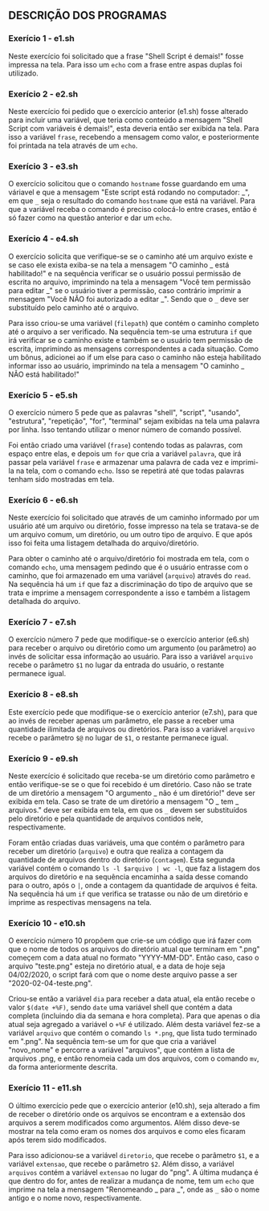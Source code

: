 ## DESCRIÇÃO DOS PROGRAMAS
 
### Exerício 1 - e1.sh

Neste exercício foi solicitado que a frase "Shell Script é demais!" fosse impressa na tela. Para isso um `echo` com a frase entre aspas duplas foi utilizado.

### Exerício 2 - e2.sh

Neste exercício foi pedido que o exercício anterior (e1.sh) fosse alterado para incluir uma variável, que teria como conteúdo a mensagem "Shell Script com variáveis é demais!", esta deveria então ser exibida na tela. Para isso a variável `frase`, recebendo a mensagem como valor, e posteriormente foi printada na tela através de um `echo`.

### Exerício 3 - e3.sh
 
O exercício solicitou que o comando `hostname` fosse guardando em uma váriavel e que a mensagem "Este script está rodando no computador: _", em que `_` seja o resultado do comando `hostname` que está na variável. Para que a variável receba o comando é preciso colocá-lo entre crases, então é só fazer como na questão anterior e dar um `echo`.

### Exerício 4 - e4.sh

O exercício solicita que verifique-se se o caminho até um arquivo existe e se caso ele exista exiba-se na tela a mensagem "O caminho _ está habilitado!" e na sequência verificar se o usuário possui permissão de escrita no arquivo, imprimindo na tela a mensagem "Você tem permissão para editar _" se o usuário tiver a permissão, caso contrário imprimir a mensagem "Você NÃO foi autorizado a editar _". Sendo que o `_` deve ser substituído pelo caminho até o arquivo.

Para isso criou-se uma variável (`filepath`) que contém o caminho completo até o arquivo a ser verificado. Na sequência tem-se uma estrutura `if` que irá verificar se o caminho existe e também se o usuário tem permissão de escrita, imprimindo as mensagens correspondentes a cada situação. Como um bônus, adicionei ao if um else para caso o caminho não esteja habilitado informar isso ao usuário, imprimindo na tela a mensagem "O caminho _ NÃO está habilitado!"

### Exerício 5 - e5.sh

O exercício número 5 pede que as palavras "shell", "script", "usando", "estrutura", "repetição", "for", "terminal" sejam exibidas na tela uma palavra por linha. Isso tentando utilizar o menor número de comando possível.

Foi então criado uma variável (`frase`) contendo todas as palavras, com espaço entre elas, e depois um `for` que cria a variável `palavra`, que irá passar pela variável `frase` e armazenar uma palavra de cada vez e imprimi-la na tela, com o comando `echo`. Isso se repetirá até que todas palavras tenham sido mostradas em tela.

### Exerício 6 - e6.sh

Neste exercício foi solicitado que através de um caminho informado por um usuário até um arquivo ou diretório, fosse impresso na tela se tratava-se de um arquivo comum, um diretório, ou um outro tipo de arquivo. E que após isso foi feita uma listagem detalhada do arquivo/diretório.

Para obter o caminho até o arquivo/diretório foi mostrada em tela, com o comando `echo`, uma mensagem pedindo que é o usuário entrasse com o caminho, que foi armazenado em uma variável (`arquivo`) através do `read`. Na sequência há um `if` que faz a discriminação do tipo de arquivo que se trata e imprime a mensagem correspondente a isso e também a listagem detalhada do arquivo.

### Exerício 7 - e7.sh

O exercício número 7 pede que modifique-se o exercício anterior (e6.sh) para receber o arquivo ou diretório como um argumento (ou parâmetro) ao invés de solicitar essa informação ao usuário. Para isso a variável `arquivo` recebe o parâmetro `$1` no lugar da entrada do usuário, o restante permanece igual.

### Exerício 8 - e8.sh

Este exercício pede que modifique-se o exercício anterior (e7.sh), para que ao invés de receber apenas um parâmetro, ele passe a receber uma quantidade ilimitada de arquivos ou diretórios. Para isso a variável `arquivo` recebe o parâmetro `$@` no lugar de `$1`, o restante permanece igual.

### Exerício 9 - e9.sh

Neste exercício é solicitado que receba-se um diretório como parâmetro e então verifique-se se o que foi recebido é um diretório. Caso não se trate de um diretório a mensagem "O argumento _ não é um diretório!" deve ser exibida em tela. Caso se trate de um diretório a mensagem "O _ tem _ arquivos." deve ser exibida em tela, em que os `_` devem ser substituídos pelo diretório e pela quantidade de arquivos contidos nele, respectivamente.

Foram então criadas duas variáveis, uma que contém o parâmetro para receber um diretório (`arquivo`) e outra que realiza a contagem da quantidade de arquivos dentro do diretório (`contagem`). Esta segunda variável contém o comando `ls -l $arquivo | wc -l`, que faz a listagem dos arquivos do diretório e na sequência encaminha a saída desse comando para o outro, após o `|`, onde a contagem da quantidade de arquivos é feita. Na sequência há um `if` que verifica se tratasse ou não de um diretório e imprime as respectivas mensagens na tela.

### Exerício 10 - e10.sh

O exercício número 10 propõem que crie-se um código que irá fazer com que o nome de todos os arquivos do diretório atual que terminam em ".png" começem com a data atual no formato "YYYY-MM-DD". Então caso, caso o arquivo "teste.png" esteja no diretório atual, e a data de hoje seja 04/02/2020, o script fará com que o nome deste arquivo passe a ser "2020-02-04-teste.png".

Criou-se então a variável `dia` para receber a data atual, ela então recebe o valor `$(date +%F)`, sendo `date` uma variável shell que contém a data completa (incluindo dia da semana e hora completa). Para que apenas o dia atual seja agregado a variável o `+%F` é utilizado. Além desta variável fez-se a variável  `arquivo` que contém o comando `ls *.png`, que lista tudo terminado em ".png". Na sequência tem-se um for que que cria a variável "novo_nome" e percorre a variável "arquivos", que contém a lista de arquivos .png, e então renomeia cada um dos arquivos, com o comando `mv`, da forma anteriormente descrita.

### Exerício 11 - e11.sh

O último exercício pede que o exercício anterior (e10.sh), seja alterado a fim de receber o diretório onde os arquivos se encontram e a extensão dos arquivos a serem modificados como argumentos. Além disso deve-se mostrar na tela como eram os nomes dos arquivos e como eles ficaram após terem sido modificados.

Para isso adicionou-se a variável `diretorio`, que recebe o parâmetro `$1`, e a variável `extensao`, que recebe o parâmetro `$2`. Além disso, a variável `arquivos` contém a variável `extensao` no lugar do "png". A última mudança é que dentro do for, antes de realizar a mudança de nome, tem um `echo` que imprime na tela a mensagem "Renomeando _ para _", onde as `_` são o nome antigo e o nome novo, respectivamente.
